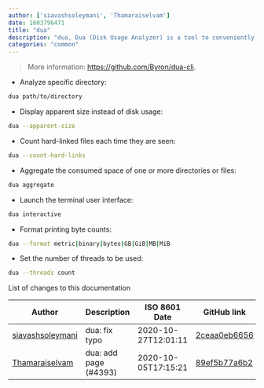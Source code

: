 ```yaml
---
author: ['siavashsoleymani', 'Thamaraiselvam']
date: 1603796471
title: "dua"
description: "dua, Dua (Disk Usage Analyzer) is a tool to conveniently learn about the usage of disk space of a given directory."
categories: "common"
---
```

> More information: <https://github.com/Byron/dua-cli>.

- Analyze specific directory:

```bash
dua path/to/directory
```

- Display apparent size instead of disk usage:

```bash
dua --apparent-size
```

- Count hard-linked files each time they are seen:

```bash
dua --count-hard-links
```

- Aggregate the consumed space of one or more directories or files:

```bash
dua aggregate
```

- Launch the terminal user interface:

```bash
dua interactive
```

- Format printing byte counts:

```bash
dua --format metric|binary|bytes|GB|GiB|MB|MiB
```

- Set the number of threads to be used:

```bash
dua --threads count
```
List of changes to this documentation


Author | Description | ISO 8601 Date | GitHub link
------|-----|-----|-----
[siavashsoleymani](mailto:siavash.solimanii@yahoo.com) | dua: fix typo | 2020-10-27T12:01:11 | [2ceaa0eb6656](https://github.com/tldr-pages/tldr/commit/2ceaa0eb66561ca74c7dd446b9bb052ff4778769)
[Thamaraiselvam](mailto:thamaraiselvam@live.com) | dua: add page (#4393) | 2020-10-05T17:15:21 | [89ef5b77a6b2](https://github.com/tldr-pages/tldr/commit/89ef5b77a6b24e9489f075f9b7343b7c1ca2e260)

